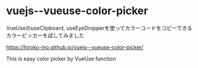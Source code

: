 # vuejs--vueuse-color-picker

VueUseのuseClipboard, useEyeDropperを使ってカラーコードをコピーできるカラーピッカーを試してみました

https://hiroko-ino.github.io/vuejs--vueuse-color-picker/

This is easy color picker by VueUse function